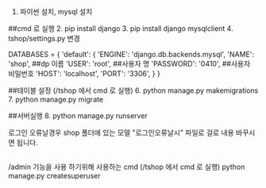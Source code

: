 1. 파이썬 설치, mysql 설치

##cmd 로 실행
2. pip install django
3. pip install django mysqlclient
4. tshop/settings.py 변경

DATABASES = {
    'default': {
        'ENGINE': 'django.db.backends.mysql',
        'NAME': 'shop',                        ##dp 이름
        'USER': 'root',                        ##사용자 명
        'PASSWORD': '0410',                    ##사용자 비밀번호
        'HOST': 'localhost',
        'PORT': '3306',
    }
}



##테이블 설정 (/tshop 에서 cmd 로 실행)
6. python manage.py makemigrations
7. python manage.py migrate

##서버실행
8. python manage.py runserver


로그인 오류날경우  shop 폴더에 있는 모델  "로그인오류날시" 파일로 걸로 내용 바꾸시면 됩니다.


##
/admin 기능을 사용 하기위해 사용하는 cmd (/tshop 에서 cmd 로 실행)
python manage.py createsuperuser